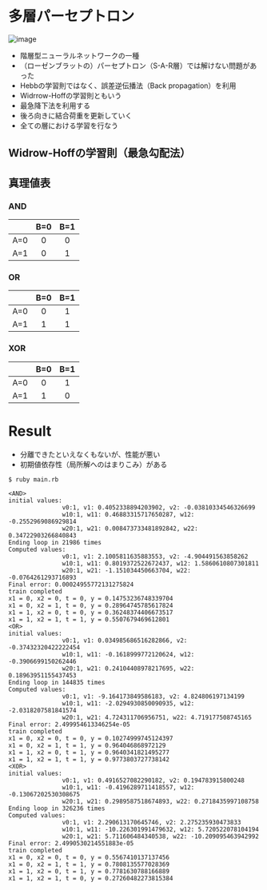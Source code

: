 多層パーセプトロン
==============

![image](https://cloud.githubusercontent.com/assets/855816/9350545/beccd12a-468c-11e5-9077-770c157e8457.png)


- 階層型ニューラルネットワークの一種
- （ローゼンブラットの）パーセプトロン（S-A-R層）では解けない問題があった
- Hebbの学習則ではなく、誤差逆伝播法（Back propagation）を利用
 - Widrrow-Hoffの学習則ともいう
 - 最急降下法を利用する 
- 後ろ向きに結合荷重を更新していく
- 全ての層における学習を行なう

Widrow-Hoffの学習則（最急勾配法）
----------------


真理値表
------------
### AND

|     |  B=0  |  B=1  |
|:---:|:-----:|:-----:|
| A=0 |   0   |  0    |
| A=1 |   0   |  1    |


### OR
|     |  B=0  |  B=1  |
|:---:|:-----:|:-----:|
| A=0 |   0   |  1    |
| A=1 |   1   |  1    |



### XOR
|     |  B=0  |  B=1  |
|:---:|:-----:|:-----:|
| A=0 |   0   |  1    |
| A=1 |   1   |  0    |


Result
===========

- 分離できたといえなくもないが、性能が悪い
- 初期値依存性（局所解へのはまりこみ）がある

```
$ ruby main.rb

<AND>
initial values:
               v0:1, v1: 0.4052338894203902, v2: -0.03810334546326699
               w10:1, w11: 0.46883315717650287, w12: -0.2552969086929814
               w20:1, w21: 0.008473733481892842, w22: 0.34722903266840843
Ending loop in 21986 times
Computed values:
               v0:1, v1: 2.1005811635883553, v2: -4.904491563858262
               w10:1, w11: 0.8019372522672437, w12: 1.5860610807301811
               w20:1, w21: -1.151034450663704, w22: -0.0764261293716893
Final error: 0.00024955772131275824
train completed
x1 = 0, x2 = 0, t = 0, y = 0.14753236748339704
x1 = 0, x2 = 1, t = 0, y = 0.28964745785617824
x1 = 1, x2 = 0, t = 0, y = 0.36248374406673517
x1 = 1, x2 = 1, t = 1, y = 0.5507679469612801
<OR>
initial values:
               v0:1, v1: 0.034985686516282866, v2: -0.37432320422222454
               w10:1, w11: -0.1618999772120624, w12: -0.3906699150262446
               w20:1, w21: 0.24104408978217695, w22: 0.18963951155437453
Ending loop in 144835 times
Computed values:
               v0:1, v1: -9.164173849586183, v2: 4.824806197134199
               w10:1, w11: -2.0294930850090935, w12: -2.0318207581841574
               w20:1, w21: 4.724311706956751, w22: 4.719177508745165
Final error: 2.499954613346254e-05
train completed
x1 = 0, x2 = 0, t = 0, y = 0.10274999745124397
x1 = 0, x2 = 1, t = 1, y = 0.964046868972129
x1 = 1, x2 = 0, t = 1, y = 0.9640341821495277
x1 = 1, x2 = 1, t = 1, y = 0.9773803727738142
<XOR>
initial values:
               v0:1, v1: 0.4916527082290182, v2: 0.194783915800248
               w10:1, w11: -0.4196289711418557, w12: -0.13067202530308675
               w20:1, w21: 0.2989587518674893, w22: 0.2718435997108758
Ending loop in 326236 times
Computed values:
               v0:1, v1: 2.290613170645746, v2: 2.275235930473833
               w10:1, w11: -10.226301991479632, w12: 5.720522078104194
               w20:1, w21: 5.711606484340538, w22: -10.209095463942992
Final error: 2.4990530214551883e-05
train completed
x1 = 0, x2 = 0, t = 0, y = 0.5567410137137456
x1 = 0, x2 = 1, t = 1, y = 0.7808135577028369
x1 = 1, x2 = 0, t = 1, y = 0.7781630788166889
x1 = 1, x2 = 1, t = 0, y = 0.27260482273815384
```